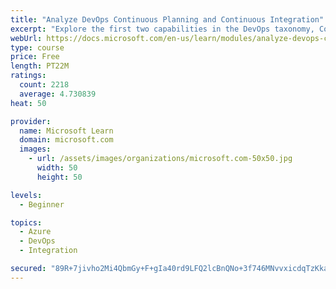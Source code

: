 ```yaml
---
title: "Analyze DevOps Continuous Planning and Continuous Integration"
excerpt: "Explore the first two capabilities in the DevOps taxonomy, Continuous Planning and Continuous Integration."
webUrl: https://docs.microsoft.com/en-us/learn/modules/analyze-devops-continuous-planning-intergration/
type: course
price: Free
length: PT22M
ratings:
  count: 2218
  average: 4.730839
heat: 50

provider:
  name: Microsoft Learn
  domain: microsoft.com
  images:
    - url: /assets/images/organizations/microsoft.com-50x50.jpg
      width: 50
      height: 50

levels:
  - Beginner

topics:
  - Azure
  - DevOps
  - Integration

secured: "89R+7jivho2Mi4QbmGy+F+gIa40rd9LFQ2lcBnQNo+3f746MNvvxicdqTzKkaen9siLzcJE/biAlTjYgyym3dFdjJrQS7nDLBCsgXtgOChD5ZmMRpNqO5cN8eC1Jr9vARyXDw9su2qY/IlAVrk6zUkF+pyUz24YRxR3B/KgTGlQHXdgsf9gUDtfjWFqiXCPH4Xr+iCS//v8KoF0IQVCdayX3+HXxhoa0QXelgZvskldBnRdXtuemrFMUUgw5DL3db0qdM0roNfiDoj8q0PegYMmupNkabhrKfHwUjcGlLvNNDt4MnOwHsTP2sbEhtDkXtwzWnVBlLPUg4ycWTdh1QFhNjX7Efk4UCbvZPr4301bhiibGcvTwZhuVq0maAoEqdIkXfHDshxs4wKZgLQw6qH4puWcjOuz7kwBawt4Lu/g=;1lu5xOngrXdTQfrzk0tkjA=="
---
```


